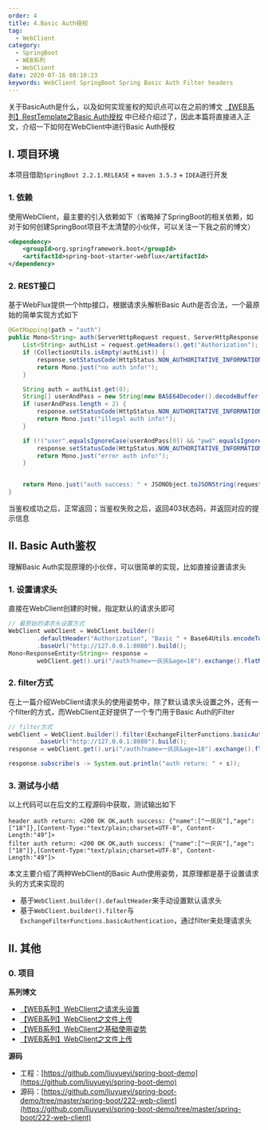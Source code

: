 ```yaml
---
order: 4
title: 4.Basic Auth授权
tag: 
  - WebClient
category: 
  - SpringBoot
  - WEB系列
  - WebClient
date: 2020-07-16 08:10:23
keywords: WebClient SpringBoot Spring Basic Auth Filter headers
---
```


关于BasicAuth是什么，以及如何实现鉴权的知识点可以在之前的博文 [【WEB系列】RestTemplate之Basic Auth授权](http://spring.hhui.top/spring-blog/2020/07/04/200704-SpringBoot%E7%B3%BB%E5%88%97RestTemplate%E4%B9%8BBasic-Auth%E6%8E%88%E6%9D%83/) 中已经介绍过了，因此本篇将直接进入正文，介绍一下如何在WebClient中进行Basic Auth授权

<!-- more -->

## I. 项目环境

本项目借助`SpringBoot 2.2.1.RELEASE` + `maven 3.5.3` + `IDEA`进行开发

### 1. 依赖

使用WebClient，最主要的引入依赖如下（省略掉了SpringBoot的相关依赖，如对于如何创建SpringBoot项目不太清楚的小伙伴，可以关注一下我之前的博文）

```xml
<dependency>
    <groupId>org.springframework.boot</groupId>
    <artifactId>spring-boot-starter-webflux</artifactId>
</dependency>
```

### 2. REST接口

基于WebFlux提供一个http接口，根据请求头解析Basic Auth是否合法，一个最原始的简单实现方式如下

```java
@GetMapping(path = "auth")
public Mono<String> auth(ServerHttpRequest request, ServerHttpResponse response) throws IOException {
    List<String> authList = request.getHeaders().get("Authorization");
    if (CollectionUtils.isEmpty(authList)) {
        response.setStatusCode(HttpStatus.NON_AUTHORITATIVE_INFORMATION);
        return Mono.just("no auth info!");
    }

    String auth = authList.get(0);
    String[] userAndPass = new String(new BASE64Decoder().decodeBuffer(auth.split(" ")[1])).split(":");
    if (userAndPass.length < 2) {
        response.setStatusCode(HttpStatus.NON_AUTHORITATIVE_INFORMATION);
        return Mono.just("illegal auth info!");
    }

    if (!("user".equalsIgnoreCase(userAndPass[0]) && "pwd".equalsIgnoreCase(userAndPass[1]))) {
        response.setStatusCode(HttpStatus.NON_AUTHORITATIVE_INFORMATION);
        return Mono.just("error auth info!");
    }


    return Mono.just("auth success: " + JSONObject.toJSONString(request.getQueryParams()));
}
```

当鉴权成功之后，正常返回；当鉴权失败之后，返回403状态码，并返回对应的提示信息


## II. Basic Auth鉴权

理解Basic Auth实现原理的小伙伴，可以很简单的实现，比如直接设置请求头

### 1. 设置请求头

直接在WebClient创建的时候，指定默认的请求头即可

```java
// 最原始的请求头设置方式
WebClient webClient = WebClient.builder()
        .defaultHeader("Authorization", "Basic " + Base64Utils.encodeToString("user:pwd".getBytes()))
        .baseUrl("http://127.0.0.1:8080").build();
Mono<ResponseEntity<String>> response =
        webClient.get().uri("/auth?name=一灰灰&age=18").exchange().flatMap(s -> s.toEntity(String.class));
```

### 2. filter方式

在上一篇介绍WebClient请求头的使用姿势中，除了默认请求头设置之外，还有一个filter的方式，而WebClient正好提供了一个专门用于Basic Auth的Filter

```java
// filter方式
webClient = WebClient.builder().filter(ExchangeFilterFunctions.basicAuthentication("user", "pwd"))
        .baseUrl("http://127.0.0.1:8080").build();
response = webClient.get().uri("/auth?name=一灰灰&age=18").exchange().flatMap(s -> s.toEntity(String.class));

response.subscribe(s -> System.out.println("auth return: " + s));
```

### 3. 测试与小结

以上代码可以在后文的工程源码中获取，测试输出如下

```
header auth return: <200 OK OK,auth success: {"name":["一灰灰"],"age":["18"]},[Content-Type:"text/plain;charset=UTF-8", Content-Length:"49"]>
filter auth return: <200 OK OK,auth success: {"name":["一灰灰"],"age":["18"]},[Content-Type:"text/plain;charset=UTF-8", Content-Length:"49"]>
```

本文主要介绍了两种WebClient的Basic Auth使用姿势，其原理都是基于设置请求头的方式来实现的

- 基于`WebClient.builder().defaultHeader`来手动设置默认请求头
- 基于`WebClient.builder().filter`与`ExchangeFilterFunctions.basicAuthentication`，通过filter来处理请求头


## II. 其他

### 0. 项目

**系列博文**

- [【WEB系列】WebClient之请求头设置](http://spring.hhui.top/spring-blog/2020/07/14/200714-SpringBoot%E7%B3%BB%E5%88%97WebClient%E4%B9%8B%E8%AF%B7%E6%B1%82%E5%A4%B4%E8%AE%BE%E7%BD%AE/)
- [【WEB系列】WebClient之文件上传](http://spring.hhui.top/spring-blog/2020/07/13/200713-SpringBoot%E7%B3%BB%E5%88%97WebClient%E4%B9%8B%E6%96%87%E4%BB%B6%E4%B8%8A%E4%BC%A0/)
- [【WEB系列】WebClient之基础使用姿势](http://spring.hhui.top/spring-blog/2020/07/09/200709-SpringBoot%E7%B3%BB%E5%88%97WebClient%E4%B9%8B%E5%9F%BA%E7%A1%80%E4%BD%BF%E7%94%A8%E5%A7%BF%E5%8A%BF/)
- [【WEB系列】WebClient之文件上传](http://spring.hhui.top/spring-blog/2020/07/13/200713-SpringBoot%E7%B3%BB%E5%88%97WebClient%E4%B9%8B%E6%96%87%E4%BB%B6%E4%B8%8A%E4%BC%A0/)

**源码**

- 工程：[https://github.com/liuyueyi/spring-boot-demo](https://github.com/liuyueyi/spring-boot-demo)
- 源码：[https://github.com/liuyueyi/spring-boot-demo/tree/master/spring-boot/222-web-client](https://github.com/liuyueyi/spring-boot-demo/tree/master/spring-boot/222-web-client)

